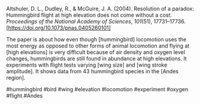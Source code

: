 Altshuler, D. L., Dudley, R., & McGuire, J. A. (2004). Resolution of a paradox: Hummingbird flight at high elevation does not come without a cost. _Proceedings of the National Academy of Sciences_, _101_(51), 17731–17736. 
[https://doi.org/10.1073/pnas.0405260101]

The paper is about how even though [hummingbird] locomotion uses the most energy as opposed to other forms of animal locomotion and flying at [high elevations] is very difficult because of air density and oxygen level changes, hummingbirds are still found in abundance at high elevations. It experiments with flight tests varying [wing size] and [wing stroke amplitude]. It shows data from 43 hummingbird species in the [Andes region].

#hummingbird
#bird 
#wing 
#elevation 
#locomotion 
#experiment 
#oxygen
#flight 
#Andes